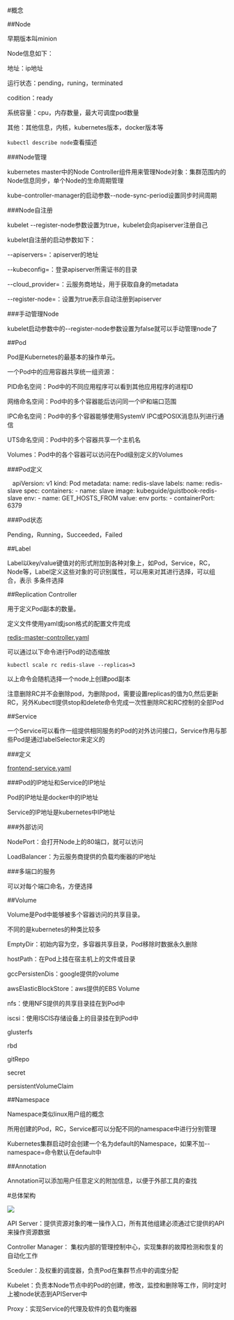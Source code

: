 #概念

##Node

早期版本叫minion

Node信息如下：

地址：ip地址

运行状态：pending，runing，terminated

codition：ready

系统容量：cpu，内存数量，最大可调度pod数量

其他：其他信息，内核，kubernetes版本，docker版本等

`kubectl describe node`查看描述

###Node管理

kubernetes master中的Node Controller组件用来管理Node对象：集群范围内的Node信息同步，单个Node的生命周期管理

kube-controller-manager的启动参数--node-sync-period设置同步时间周期

###Node自注册

kubelet --register-node参数设置为true，kubelet会向apiserver注册自己

kubelet自注册的启动参数如下：

--apiservers=：apiserver的地址

--kubeconfig=：登录apiserver所需证书的目录

--cloud_provider=：云服务商地址，用于获取自身的metadata

--register-node=：设置为true表示自动注册到apiserver

###手动管理Node

kubelet启动参数中的--register-node参数设置为false就可以手动管理node了

##Pod

Pod是Kubernetes的最基本的操作单元。

一个Pod中的应用容器共享统一组资源：

PID命名空间：Pod中的不同应用程序可以看到其他应用程序的进程ID

网络命名空间：Pod中的多个容器能后访问同一个IP和端口范围

IPC命名空间：Pod中的多个容器能够使用SystemV IPC或POSIX消息队列进行通信

UTS命名空间：Pod中的多个容器共享一个主机名

Volumes：Pod中的各个容器可以访问在Pod级别定义的Volumes

###Pod定义

    apiVersion: v1
    kind: Pod
    metadata:
      name: redis-slave
      labels:
        name: redis-slave
    spec:
      containers:
      - name: slave
        image: kubeguide/guistbook-redis-slave
        env:
        - name: GET_HOSTS_FROM
          value: env
        ports:
        - containerPort: 6379
        
###Pod状态

Pending，Running，Succeeded，Failed

##Label

Label以key/value键值对的形式附加到各种对象上，如Pod，Service，RC，Node等，Label定义这些对象的可识别属性，可以用来对其进行选择，可以组合，表示
多条件选择

##Replication Controller

用于定义Pod副本的数量。

定义文件使用yaml或json格式的配置文件完成

[redis-master-controller.yaml](https://github.com/afmobi-QSee/note/blob/master/kubernetes/redis-master-controller.yaml)

可以通过以下命令进行Pod的动态缩放

`kubectl scale rc redis-slave --replicas=3`

以上命令会随机选择一个node上创建pod副本

注意删除RC并不会删除pod，为删除pod，需要设置replicas的值为0,然后更新RC，另外Kubectl提供stop和delete命令完成一次性删除RC和RC控制的全部Pod

##Service

一个Service可以看作一组提供相同服务的Pod的对外访问接口，Service作用与那些Pod是通过labelSelector来定义的

###定义

[frontend-service.yaml](https://github.com/afmobi-QSee/note/blob/master/kubernetes/frontend-service.yaml)

###Pod的IP地址和Service的IP地址

Pod的IP地址是docker中的IP地址

Service的IP地址是kubernetes中IP地址

###外部访问

NodePort：会打开Node上的80端口，就可以访问

LoadBalancer：为云服务商提供的负载均衡器的IP地址

###多端口的服务

可以对每个端口命名，方便选择

##Volume

Volume是Pod中能够被多个容器访问的共享目录。

不同的是kubernetes的种类比较多

EmptyDir：初始内容为空，多容器共享目录，Pod移除时数据永久删除

hostPath：在Pod上挂在宿主机上的文件或目录

gccPersistenDis：google提供的volume

awsElasticBlockStore：aws提供的EBS Volume

nfs：使用NFS提供的共享目录挂在到Pod中

iscsi：使用ISCIS存储设备上的目录挂在到Pod中

glusterfs

rbd

gitRepo

secret

persistentVolumeClaim

##Namespace

Namespace类似linux用户组的概念

所用创建的Pod，RC，Service都可以分配不同的namespace中进行分别管理

Kubernetes集群启动时会创建一个名为default的Namespace，如果不加--namespace=命令默认在default中

##Annotation

Annotation可以添加用户任意定义的附加信息，以便于外部工具的查找

#总体架构

<img src="https://github.com/afmobi-QSee/note/blob/master/kubernetes/architecture-small.png"/>

API Server：提供资源对象的唯一操作入口，所有其他组建必须通过它提供的API来操作资源数据

Controller Manager： 集权内部的管理控制中心，实现集群的故障检测和恢复的自动化工作

Sceduler：及权重的调度器，负责Pod在集群节点中的调度分配

Kubelet：负责本Node节点中的Pod的创建，修改，监控和删除等工作，同时定时上被node状态到APIServer中

Proxy：实现Service的代理及软件的负载均衡器
